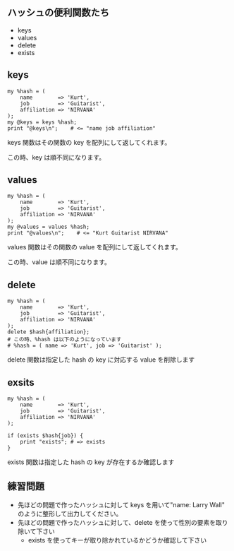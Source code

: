## ハッシュの便利関数たち

- keys
- values
- delete
- exists

## keys
    my %hash = (
        name        => 'Kurt',
        job         => 'Guitarist',
        affiliation => 'NIRVANA'
    );
    my @keys = keys %hash;
    print "@keys\n";    # <= "name job affiliation"

keys 関数はその関数の key を配列にして返してくれます。

この時、key は順不同になります。

## values
    my %hash = (
        name        => 'Kurt',
        job         => 'Guitarist',
        affiliation => 'NIRVANA'
    );
    my @values = values %hash;
    print "@values\n";    # <= "Kurt Guitarist NIRVANA"

values 関数はその関数の value を配列にして返してくれます。

この時、value は順不同になります。

## delete
    my %hash = (
        name        => 'Kurt',
        job         => 'Guitarist',
        affiliation => 'NIRVANA'
    );
    delete $hash{affiliation};
    # この時、%hash は以下のようになっています
    # %hash = ( name => 'Kurt', job => 'Guitarist' );

delete 関数は指定した hash の key に対応する value を削除します

## exsits
    my %hash = (
        name        => 'Kurt',
        job         => 'Guitarist',
        affiliation => 'NIRVANA'
    );

    if (exists $hash{job}) {
        print "exists"; # => exists
    }

exists 関数は指定した hash の key が存在するか確認します

## 練習問題

- 先ほどの問題で作ったハッシュに対して keys を用いて"name: Larry Wall" のように整形して出力してください。
- 先ほどの問題で作ったハッシュに対して、delete を使って性別の要素を取り除いて下さい
  - exists を使ってキーが取り除かれているかどうか確認して下さい
